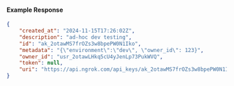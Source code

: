 <!-- Code generated for API Clients. DO NOT EDIT. -->

#### Example Response

```json
{
	"created_at": "2024-11-15T17:26:02Z",
	"description": "ad-hoc dev testing",
	"id": "ak_2otawMS7frOZs3w8bpePW0N1Iko",
	"metadata": "{\"environment\":\"dev\", \"owner_id\": 123}",
	"owner_id": "usr_2otawLHkq5cU4yJenLp73PukWVQ",
	"token": null,
	"uri": "https://api.ngrok.com/api_keys/ak_2otawMS7frOZs3w8bpePW0N1Iko"
}
```
